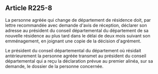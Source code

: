 ## Article R225-8

La personne agréée qui change de département de résidence doit, par lettre recommandée avec demande
d'avis de réception, déclarer son adresse au président du conseil départemental du département de sa nouvelle
résidence au plus tard dans le délai de deux mois suivant son emménagement, en joignant une copie de la
décision d'agrément.

Le président du conseil départemental du département où résidait antérieurement la personne agréée transmet
au président du conseil départemental qui a reçu la déclaration prévue au premier alinéa, sur sa demande, le
dossier de la personne concernée.

